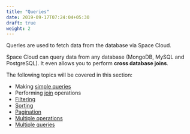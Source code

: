 ```yaml
---
title: "Queries"
date: 2019-09-17T07:24:04+05:30
draft: true
weight: 2
---
```


Queries are used to fetch data from the database via Space Cloud. 

Space Cloud can query data from any database (MongoDB, MySQL and PostgreSQL). It even allows you to perform **cross database joins**.

The following topics will be covered in this section:

- Making [simple queries](/essentials/queries/simple-queries)
- Performing [join](/essentials/queries/joins) operations
- [Filtering](/essentials/queries/filtering)
- [Sorting](/essentials/queries/sorting)
- [Pagination](/essentials/queries/pagination)
- [Multiple operations](/essentials/queries/multiple-operations)
- [Multiple queries](/essentials/queries/multiple-queries) 
